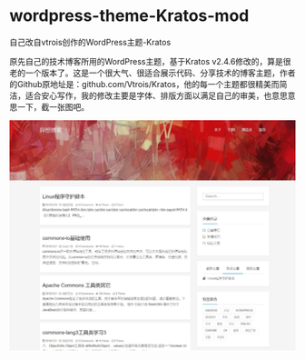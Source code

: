 # wordpress-theme-Kratos-mod
自己改自vtrois创作的WordPress主题-Kratos

原先自己的技术博客所用的WordPress主题，基于Kratos v2.4.6修改的，算是很老的一个版本了。这是一个很大气、很适合展示代码、分享技术的博客主题，作者的Github原地址是：github.com/Vtrois/Kratos，他的每一个主题都很精美而简洁，适合安心写作，我的修改主要是字体、排版方面以满足自己的审美，也意思意思一下，截一张图吧。

![](./[screenshot]/screenshot.jpg)
